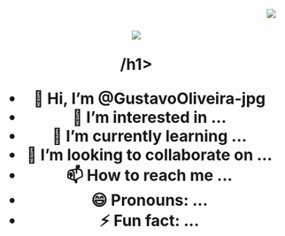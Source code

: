 <img align="right" src="https://visitor-badge.laobi.icu/badge?page_id=GustavoOliveira-jpg.GustavoOliveira-jpg"/>

<h1 align = "center">
  <img src="[![Typing SVG](https://readme-typing-svg.demolab.com/?lines=First+line+of+text;Second+line+of+text)](https://git.io/typing-svg)">
  
  
  
  
/h1>





- 👋 Hi, I’m @GustavoOliveira-jpg
- 👀 I’m interested in ...
- 🌱 I’m currently learning ...
- 💞️ I’m looking to collaborate on ...
- 📫 How to reach me ...
- 😄 Pronouns: ...
- ⚡ Fun fact: ...

<!---
GustavoOliveira-jpg/GustavoOliveira-jpg is a ✨ special ✨ repository because its `README.md` (this file) appears on your GitHub profile.
You can click the Preview link to take a look at your changes.
--->
